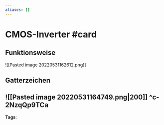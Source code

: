 ```yaml
---
aliases: []
---
```


# CMOS-Inverter #card
## Funktionsweise
![[Pasted image 20220531162612.png]]
## Gatterzeichen
![[Pasted image 20220531164749.png|200]]
^c-2NzqQp9TCa
---
**Tags**: